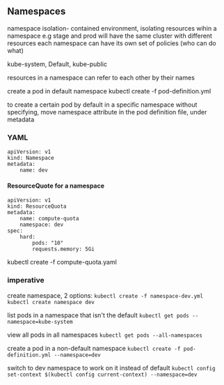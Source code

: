 ## Namespaces

namespace isolation- contained environment, isolating resources wihin a namespace
e.g stage and prod will have the same cluster with different resources
each namespace can have its own set of policies (who can do what)

kube-system, Default, kube-public

resources in a namespace can refer to each other by their names



create a pod in default namespace
kubectl create -f pod-definition.yml




to create a certain pod by default in a specific namespace without specifying, move namespace attribute in the pod definition  file, under metadata


### YAML

```angular2html
apiVersion: v1
kind: Namespace
metadata:
	name: dev
```

#### ResourceQuote for a namespace
```angular2html
apiVersion: v1
kind: ResourceQuota
metadata:
	name: compute-quota
	namespace: dev
spec:
	hard:
		pods: "10"
		requests.memory: 5Gi
```
kubectl create -f compute-quota.yaml

### imperative

create namespace, 2 options:
`kubectl create -f namespace-dev.yml`
`kubectl create namespace dev`

list pods in a namespace that isn't the default
`kubectl get pods --namespace=kube-system`

view all pods in all namespaces
`kubectl get pods --all-namespaces`

create a pod in a non-default namespace
`kubectl create -f pod-definition.yml --namespace=dev`

switch to dev namespace to work on it instead of default
`kubectl config set-context $(kubectl config current-context) --namespace=dev`
